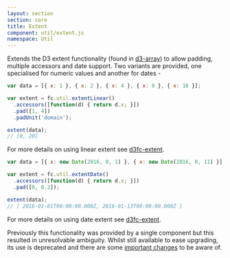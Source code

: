 ```yaml
---
layout: section
section: core
title: Extent
component: util/extent.js
namespace: Util
---
```


Extends the D3 extent functionality (found in [d3-array](https://github.com/d3/d3-array)) to allow padding, multiple accessors and date support. Two variants are provided, one specialised for numeric values and another for dates -

```js
var data = [{ x: 1 }, { x: 2 }, { x: 4 }, { x: 8 }, { x: 16 }];

var extent = fc.util.extentLinear()
  .accessors([function(d) { return d.x; }])
  .pad([1, 4])
  .padUnit('domain');

extent(data);
// [0, 20]
```

For more details on using linear extent see [d3fc-extent](https://github.com/d3fc/d3fc-extent#linear).

```js
var data = [{ x: new Date(2016, 0, 1) }, { x: new Date(2016, 0, 11) }];

var extent = fc.util.extentDate()
  .accessors([function(d) { return d.x; }])
  .pad([0, 0.2]);

extent(data);
// [ 2016-01-01T00:00:00.000Z, 2016-01-13T00:00:00.000Z ]
```

For more details on using date extent see [d3fc-extent](https://github.com/d3fc/d3fc-extent#date).

Previously this functionality was provided by a single component but this resulted in unresolvable ambiguity. Whilst still available to ease upgrading, its use is deprecated and there are some [important changes](https://github.com/ScottLogic/d3fc/commit/00f3a9677803559f883fe673be11159a1bbe6c3f) to be aware of.
